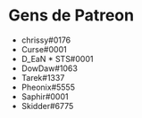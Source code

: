<!-- TITLE: Soutiens du wiki Discord non officiel -->
<!-- SUBTITLE: Cette page est complètement et entièrement dédiée aux adorables personnes qui nous aident à payer notre hébergement web ! Honnêtement, sans votre aide, ce projet serait un monstre absolu qu’il faudrait affronter seul, alors : merci ! -->

# Gens de Patreon

* chrissy#0176
* Curse#0001
* D_EaN * STS#0001
* DowDaw#1063
* Tarek#1337
* Pheonix#5555
* Saphir#0001
* Skidder#6775
